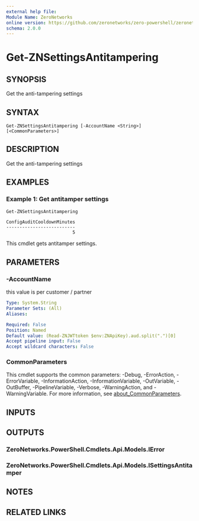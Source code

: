 ```yaml
---
external help file:
Module Name: ZeroNetworks
online version: https://github.com/zeronetworks/zero-powershell/zeronetworks/get-znsettingsantitampering
schema: 2.0.0
---
```


# Get-ZNSettingsAntitampering

## SYNOPSIS
Get the anti-tampering settings

## SYNTAX

```
Get-ZNSettingsAntitampering [-AccountName <String>] [<CommonParameters>]
```

## DESCRIPTION
Get the anti-tampering settings

## EXAMPLES

### Example 1: Get antitamper settings
```powershell
Get-ZNSettingsAntitampering
```

```output
ConfigAuditCooldownMinutes
--------------------------
                         5
```

This cmdlet gets antitamper settings.

## PARAMETERS

### -AccountName
this value is per customer / partner

```yaml
Type: System.String
Parameter Sets: (All)
Aliases:

Required: False
Position: Named
Default value: (Read-ZNJWTtoken $env:ZNApiKey).aud.split(".")[0]
Accept pipeline input: False
Accept wildcard characters: False
```

### CommonParameters
This cmdlet supports the common parameters: -Debug, -ErrorAction, -ErrorVariable, -InformationAction, -InformationVariable, -OutVariable, -OutBuffer, -PipelineVariable, -Verbose, -WarningAction, and -WarningVariable. For more information, see [about_CommonParameters](http://go.microsoft.com/fwlink/?LinkID=113216).

## INPUTS

## OUTPUTS

### ZeroNetworks.PowerShell.Cmdlets.Api.Models.IError

### ZeroNetworks.PowerShell.Cmdlets.Api.Models.ISettingsAntitamper

## NOTES

## RELATED LINKS

